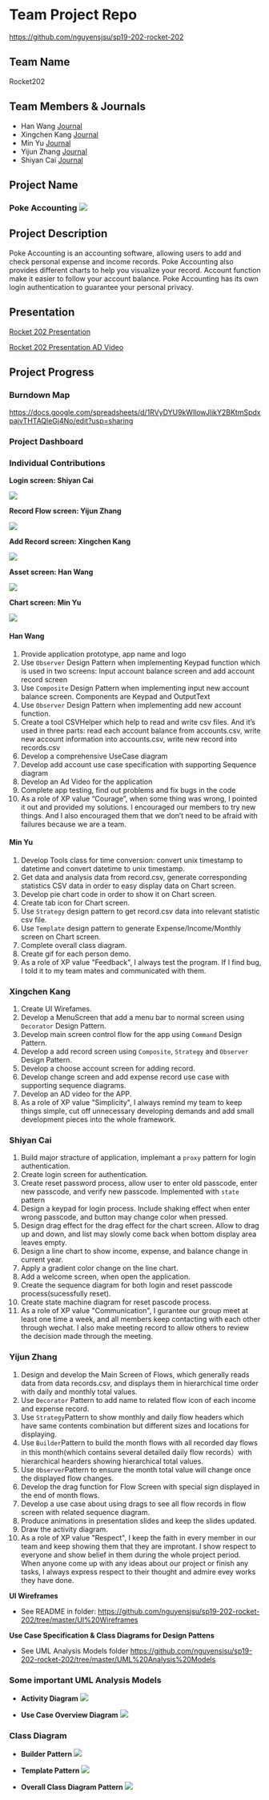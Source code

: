 # Team Project Repo
https://github.com/nguyensjsu/sp19-202-rocket-202
## Team Name
Rocket202
## Team Members & Journals
* Han Wang [Journal](<https://github.com/nguyensjsu/sp19-202-rocket-202/blob/master/journal/Han%20Wang.md>)
* Xingchen Kang [Journal](<https://github.com/nguyensjsu/sp19-202-rocket-202/blob/master/journal/Xingchen%20Kang.md>)
* Min Yu [Journal](<https://github.com/nguyensjsu/sp19-202-rocket-202/blob/master/journal/Min%20Yu.md>)
* Yijun Zhang [Journal](<https://github.com/nguyensjsu/sp19-202-rocket-202/blob/master/journal/Yijun%20Zhang.md>)
* Shiyan Cai [Journal](<https://github.com/nguyensjsu/sp19-202-rocket-202/blob/master/journal/Shiyan%20Cai.md>)

## Project Name
### Poke Accounting ![](src/img/logo.jpg)

## Project Description
Poke Accounting is an accounting software, allowing users to add and check personal expense and income records.
Poke Accounting also provides different charts to help you visualize your record.
Account function make it easier to follow your account balance.
Poke Accounting has its own login authentication to guarantee your personal privacy.

## Presentation

[Rocket 202 Presentation](https://github.com/nguyensjsu/sp19-202-rocket-202/blob/master/docs/Rocket202-Pre.pdf) 

[Rocket 202 Presentation AD Video](https://www.youtube.com/watch?v=YM0X7sqA9sc&feature=youtu.be)

## Project Progress

### Burndown Map

https://docs.google.com/spreadsheets/d/1RVyDYU9kWllowJlikY2BKtmSpdxpajvTHTAQleGj4No/edit?usp=sharing

### Project Dashboard

### Individual Contributions

**Login screen: Shiyan Cai**

![](gif/login.gif)

**Record Flow screen: Yijun Zhang**

![](gif/flow.gif)

**Add Record screen: Xingchen Kang**

![](gif/addrecord.gif)

**Asset screen: Han Wang**

![](gif/asset.gif)

**Chart screen: Min Yu**

![](gif/chart.gif)

#### Han Wang

1. Provide application prototype, app name and logo
2. Use ```Observer``` Design Pattern when implementing Keypad function which is used in two screens: Input account balance screen and add account record screen
3. Use ```Composite``` Design Pattern when implementing input new account balance screen. Components are Keypad and OutputText
4. Use ```Observer``` Design Pattern when implementing add new account function.
5. Create a tool CSVHelper which help to read and write csv files. And it’s used in three parts: read each account balance from accounts.csv, write new account information into accounts.csv, write new record into records.csv
6. Develop a comprehensive UseCase diagram
7. Develop add account use case specification with supporting Sequence diagram
8. Develop an Ad Video for the application
9. Complete app testing, find out problems and fix bugs in the code
10. As a role of XP value “Courage”, when some thing was wrong, I pointed it out and provided my solutions. I encouraged our members to try new things. And I also encouraged them that we don’t need to be afraid with failures because we are a team.

#### Min Yu

1. Develop Tools class for time conversion: convert unix timestamp to datetime and convert datetime to unix timestamp.
2. Get data and analysis data from record.csv, generate corresponding statistics CSV data in order to easy display data on Chart screen.
3. Develop pie chart code in order to show it on Chart screen.
4. Create tab icon for Chart screen.
5. Use ```Strategy``` design pattern to get record.csv data into relevant statistic csv file.
6. Use ```Template``` design pattern to generate Expense/Income/Monthly screen on Chart screen.
7. Complete overall class diagram.
8. Create gif for each person demo.
9. As a role of XP value "Feedback", I always test the program. If I find bug, I told it to my team mates and communicated with them.


### Xingchen Kang
1. Create UI Wirefames.
2. Develop a MenuScreen that add a menu bar to normal screen using ```Decorator``` Design Pattern.
3. Develop main screen control flow for the app using ```Command``` Design Pattern.
4. Develop a add record screen using ```Composite```, ```Strategy``` and ```Observer``` Design Pattern.
5. Develop a choose account screen for adding record.
6. Develop change screen and add expense record use case with supporting sequence diagrams.
7. Develop an AD video for the APP.
8. As a role of XP value "Simplicity", I always remind my team to keep things simple, cut off unnecessary developing demands and add small development pieces into the whole framework.

### Shiyan Cai

1. Build major stracture of application, implemant a ```proxy``` pattern for login authentication.
2. Create login screen for authentication.
3. Create reset password process, allow user to enter old passcode, enter new passcode, and verify new passcode. Implemented with ```state``` pattern
3. Design a keypad for login process. Include shaking effect when enter wrong passcode, and button may change color when pressed.
4. Design drag effect for the drag effect for the chart screen. Allow to drag up and down, and list may slowly come back when bottom display area leaves empty.
5. Design a line chart to show income, expense, and balance change in current year.
6. Apply a gradient color change on the line chart.
7. Add a welcome screen, when open the application.
8. Create the sequence diagram for both login and reset passcode process(sucessfully reset).
9. Create state machine diagram for reset pascode process.
10. As a role of XP value "Communication", I gurantee our group meet at least one time a week, and all members keep contacting with each other through wechat. I also make meeting record to allow others to review the decision made through the meeting.

### Yijun Zhang

1. Design and develop the Main Screen of Flows, which generally reads data from data records.csv, and displays them in hierarchical time order with daily and monthly total values.
2. Use ```Decorator``` Pattern to add name to related flow icon of each income and expense record.
3. Use ```Strategy```Pattern to show monthly and daily flow headers which have same contents combination but different sizes and locations for displaying.
4. Use ```Builder```Pattern to build the month flows with all recorded day flows in this month(which contains several detailed daily flow records）with hierarchical hearders showing hierarchical total values.
5. Use ```Observer```Pattern to ensure the month total value will change once the displayed flow changes.
6. Develop the drag function for Flow Screen with special sign displayed in the end of month flows.
7. Develop a use case about using drags to see all flow records in flow screen with related sequence diagram.
8. Produce animations in presentation slides and keep the slides updated.
9. Draw the activity diagram.
10. As a role of XP value "Respect", I keep the faith in every member in our team and keep showing them that they are improtant. I show respect to everyone and show belief in them during the whole project period. When anyone come up with any ideas about our project or finish any tasks, I always express respect to their thought and admire evey works they have done.

**UI Wireframes**
- See README in folder: https://github.com/nguyensjsu/sp19-202-rocket-202/tree/master/UI%20Wireframes

**Use Case Specification & Class Diagrams for Design Pattens**
- See UML Analysis Models folder https://github.com/nguyensjsu/sp19-202-rocket-202/tree/master/UML%20Analysis%20Models


### Some important UML Analysis Models
- **Activity Diagram**
![](https://github.com/nguyensjsu/sp19-202-rocket-202/raw/master/UML%20Analysis%20Models/ActivityDiagram_Check%26AddRecord.png)

- **Use Case Overview Diagram**
![](https://github.com/nguyensjsu/sp19-202-rocket-202/raw/master/UML%20Analysis%20Models/UseCaseOverviewDiagram.png)

### Class Diagram
- **Builder Pattern**
![](UML%20Analysis%20Models/ClassDiagram_BuilderPattern.png)

- **Template Pattern**
![](UML%20Analysis%20Models/TemplateClassDiagram.png)

- **Overall Class Diagram Pattern**
![](https://github.com/nguyensjsu/sp19-202-rocket-202/raw/master/Domain%20Model%20Diagram/img/Ovealall%20Details%20Class%20Diagram.png)


